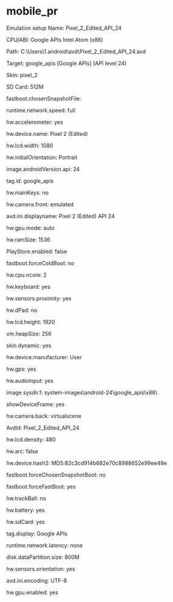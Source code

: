 # mobile_pr

Emulation setup
Name: Pixel_2_Edited_API_24

CPU/ABI: Google APIs Intel Atom (x86)

Path: C:\Users\1\.android\avd\Pixel_2_Edited_API_24.avd

Target: google_apis [Google APIs] (API level 24)

Skin: pixel_2

SD Card: 512M

fastboot.chosenSnapshotFile: 

runtime.network.speed: full

hw.accelerometer: yes

hw.device.name: Pixel 2 (Edited)

hw.lcd.width: 1080

hw.initialOrientation: Portrait

image.androidVersion.api: 24

tag.id: google_apis

hw.mainKeys: no

hw.camera.front: emulated

avd.ini.displayname: Pixel 2 (Edited) API 24

hw.gpu.mode: auto

hw.ramSize: 1536

PlayStore.enabled: false

fastboot.forceColdBoot: no

hw.cpu.ncore: 2

hw.keyboard: yes

hw.sensors.proximity: yes

hw.dPad: no

hw.lcd.height: 1920

vm.heapSize: 256

skin.dynamic: yes

hw.device.manufacturer: User

hw.gps: yes

hw.audioInput: yes

image.sysdir.1: system-images\android-24\google_apis\x86\

showDeviceFrame: yes

hw.camera.back: virtualscene

AvdId: Pixel_2_Edited_API_24

hw.lcd.density: 480

hw.arc: false

hw.device.hash2: MD5:82c3cd914b682e70c8988652e99ee48e

fastboot.forceChosenSnapshotBoot: no

fastboot.forceFastBoot: yes

hw.trackBall: no

hw.battery: yes

hw.sdCard: yes

tag.display: Google APIs

runtime.network.latency: none

disk.dataPartition.size: 800M

hw.sensors.orientation: yes

avd.ini.encoding: UTF-8

hw.gpu.enabled: yes
